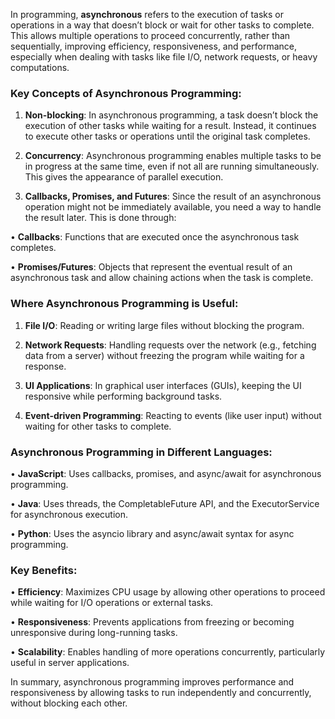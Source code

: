 In programming, **asynchronous** refers to the execution of tasks or operations in a way that doesn’t block or wait for other tasks to complete. This allows multiple operations to proceed concurrently, rather than sequentially, improving efficiency, responsiveness, and performance, especially when dealing with tasks like file I/O, network requests, or heavy computations.

  

### **Key Concepts of Asynchronous Programming:**

  1. **Non-blocking**: In asynchronous programming, a task doesn’t block the execution of other tasks while waiting for a result. Instead, it continues to execute other tasks or operations until the original task completes.

2. **Concurrency**: Asynchronous programming enables multiple tasks to be in progress at the same time, even if not all are running simultaneously. This gives the appearance of parallel execution.

3. **Callbacks, Promises, and Futures**: Since the result of an asynchronous operation might not be immediately available, you need a way to handle the result later. This is done through:

• **Callbacks**: Functions that are executed once the asynchronous task completes.

• **Promises/Futures**: Objects that represent the eventual result of an asynchronous task and allow chaining actions when the task is complete.

  

### **Where Asynchronous Programming is Useful:**

1. **File I/O**: Reading or writing large files without blocking the program.

2. **Network Requests**: Handling requests over the network (e.g., fetching data from a server) without freezing the program while waiting for a response.

3. **UI Applications**: In graphical user interfaces (GUIs), keeping the UI responsive while performing background tasks.

4. **Event-driven Programming**: Reacting to events (like user input) without waiting for other tasks to complete.

  

### **Asynchronous Programming in Different Languages:**

  • **JavaScript**: Uses callbacks, promises, and async/await for asynchronous programming.

• **Java**: Uses threads, the CompletableFuture API, and the ExecutorService for asynchronous execution.

• **Python**: Uses the asyncio library and async/await syntax for async programming.

  

### **Key Benefits:**

  • **Efficiency**: Maximizes CPU usage by allowing other operations to proceed while waiting for I/O operations or external tasks.

• **Responsiveness**: Prevents applications from freezing or becoming unresponsive during long-running tasks.

• **Scalability**: Enables handling of more operations concurrently, particularly useful in server applications.

  

In summary, asynchronous programming improves performance and responsiveness by allowing tasks to run independently and concurrently, without blocking each other.
